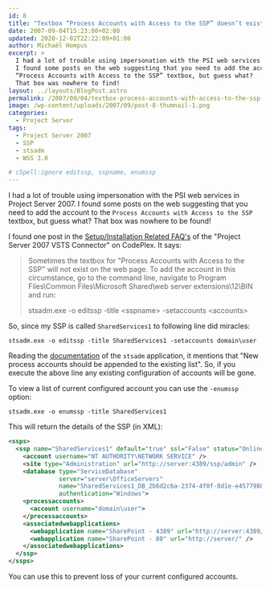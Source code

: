 ```yaml
---
id: 8
title: "Textbox “Process Accounts with Access to the SSP” doesn’t exist"
date: 2007-09-04T15:23:00+02:00
updated: 2020-12-02T22:22:09+01:00
author: Michaël Hompus
excerpt: >
  I had a lot of trouble using impersonation with the PSI web services in Project Server 2007.
  I found some posts on the web suggesting that you need to add the account to the
  “Process Accounts with Access to the SSP” textbox, but guess what?
  That box was nowhere to find!
layout: ../layouts/BlogPost.astro
permalink: /2007/09/04/textbox-process-accounts-with-access-to-the-ssp-doesnt-exist/
image: /wp-content/uploads/2007/09/post-8-thumnail-1.png
categories:
  - Project Server
tags:
  - Project Server 2007
  - SSP
  - stsadm
  - WSS 3.0

# cSpell:ignore editssp, sspname, enumssp
---
```


I had a lot of trouble using impersonation with the PSI web services in Project Server 2007.
I found some posts on the web suggesting that you need to add the account to the `Process Accounts with Access to the SSP` textbox,
but guess what? That box was nowhere to be found!

<!--more-->

I found one post in the [Setup/Installation Related FAQ's][SETUP_INSTALLATION_RELATED_FAQ] of the "Project Server 2007 VSTS Connector" on CodePlex.
It says:

> Sometimes the textbox for "Process Accounts with Access to the SSP" will not exist on the web page.
> To add the account in this circumstance, go to the command line, navigate to
> Program Files\Common Files\Microsoft Shared\web server extensions\12\BIN and run:
>
> stsadm.exe -o editssp -title &lt;sspname&gt; -setaccounts &lt;accounts&gt;

So, since my SSP is called `SharedServices1` to following line did miracles:

```shell
stsadm.exe -o editssp -title SharedServices1 -setaccounts domain\user
```

Reading the [documentation][STSADM_EDITSSP] of the `stsadm` application,
it mentions that "New process accounts should be appended to the existing list".
So, if you execute the above line any existing configuration of accounts will be gone.

To view a list of current configured account you can use the `-enumssp` option:

```shell
stsadm.exe -o enumssp -title SharedServices1
```

This will return the details of the SSP (in XML):

```xml
<ssps>
  <ssp name="SharedServices1" default="true" ssl="False" status="Online">
    <account username="NT AUTHORITY\NETWORK SERVICE" />
    <site type="Administration" url="http://server:4389/ssp/admin" />
    <database type="ServiceDatabase"
              server="server\OfficeServers"
              name="SharedServices1_DB_2b6d2c6a-2374-4f0f-8d1e-e4577988aa80"
              authentication="Windows">
    <processaccounts>
      <account username="domain\user">
    </processaccounts>
    <associatedwebapplications>
      <webapplication name="SharePoint - 4389" url="http://server:4389/" />
      <webapplication name="SharePoint - 80" url="http://server/" />
    </associatedwebapplications>
  </ssp>
</ssps>
```

You can use this to prevent loss of your current configured accounts.

[SETUP_INSTALLATION_RELATED_FAQ]: https://web.archive.org/web/20101012014536/https://pstfsconnector.codeplex.com/wikipage?title=Setup%2fInstallation%20Related%20FAQ%27s&referringTitle=Home
[STSADM_EDITSSP]: https://learn.microsoft.com/previous-versions/office/sharepoint-2007-products-and-technologies/cc262727(v=office.12)
